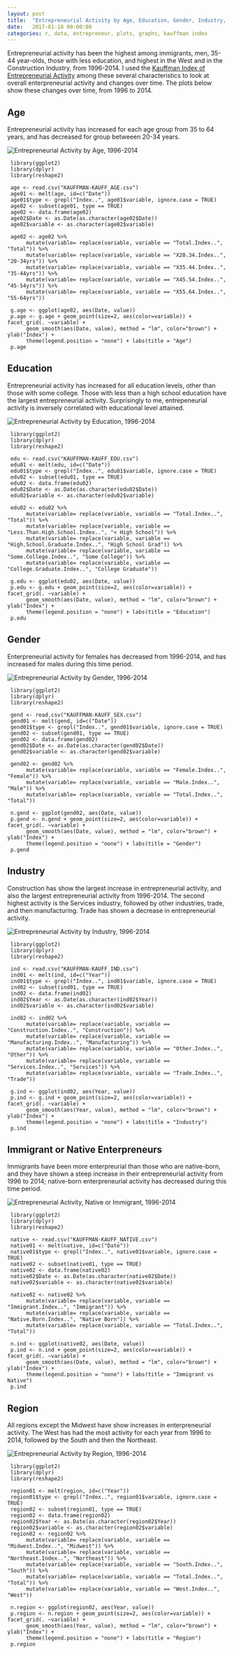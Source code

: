 ```yaml
---
layout: post
title:  "Entrepreneurial Activity by Age, Education, Gender, Industry, and More"
date:   2017-01-18 00:00:00
categories: r, data, entrepreneur, plots, graphs, kauffman index
---
```


Entrepreneurial activity has been the highest among immigrants, men, 35-44 year-olds, those with less education, and highest in the West and in the Construction Industry, from 1996-2014. I used the [Kauffman Index of Entrepreneurial Activity](http://www.kauffman.org/microsites/kauffman-index) among these several characteristics to look at overall enterpreneurial activity and changes over time. The plots below show these changes over time, from 1996 to 2014. 

## Age

Entrepreneurial activity has increased for each age group from 35 to 64 years, and has decreased for group betweeen 20-34 years. 

![Entrepreneurial Activity by Age, 1996-2014](http://khasachi.com/images/age.png)
     
     library(ggplot2)
     library(dplyr)
     library(reshape2)
     
     age <- read.csv("KAUFFMAN-KAUFF_AGE.csv")
     age01 <- melt(age, id=c("Date"))
     age01$type <- grepl("Index..", age01$variable, ignore.case = TRUE)
     age02 <- subset(age01, type == TRUE)
     age02 <- data.frame(age02)
     age02$Date <- as.Date(as.character(age02$Date))
     age02$variable <- as.character(age02$variable)

     age02 <- age02 %>% 
          mutate(variable= replace(variable, variable == "Total.Index..", "Total")) %>%
          mutate(variable= replace(variable, variable == "X20.34.Index..", "20-34yrs")) %>%
          mutate(variable= replace(variable, variable == "X35.44.Index..", "35-44yrs")) %>%
          mutate(variable= replace(variable, variable == "X45.54.Index..", "45-54yrs")) %>%
          mutate(variable= replace(variable, variable == "X55.64.Index..", "55-64yrs"))

     g.age <- ggplot(age02, aes(Date, value))
     p.age <- g.age + geom_point(size=2, aes(color=variable)) + facet_grid(. ~variable) + 
          geom_smooth(aes(Date, value), method = "lm", color="brown") + ylab("Index") + 
          theme(legend.position = "none") + labs(title = "Age") 
     p.age
     
     
## Education

Entrepreneurial activity has increased for all education levels, other than those with some college. Those with less than a high school education have the largest entrepreneurial activity. Surprisingly to me, entrepeneurial activity is inversely correlated with educational level attained. 

![Entrepreneurial Activity by Education, 1996-2014](http://khasachi.com/images/edu.png)


     library(ggplot2)
     library(dplyr)
     library(reshape2)
     
     edu <- read.csv("KAUFFMAN-KAUFF_EDU.csv")
     edu01 <- melt(edu, id=c("Date"))
     edu01$type <- grepl("Index..", edu01$variable, ignore.case = TRUE)
     edu02 <- subset(edu01, type == TRUE)
     edu02 <- data.frame(edu02)
     edu02$Date <- as.Date(as.character(edu02$Date))
     edu02$variable <- as.character(edu02$variable)

     edu02 <- edu02 %>% 
          mutate(variable= replace(variable, variable == "Total.Index..", "Total")) %>%
          mutate(variable= replace(variable, variable == "Less.Than.High.School.Index..", "< High School")) %>%
          mutate(variable= replace(variable, variable == "High.School.Graduate.Index..", "High School Grad")) %>%
          mutate(variable= replace(variable, variable == "Some.College.Index..", "Some College")) %>%
          mutate(variable= replace(variable, variable == "College.Graduate.Index..", "College Graduate"))

     g.edu <- ggplot(edu02, aes(Date, value))
     p.edu <- g.edu + geom_point(size=2, aes(color=variable)) + facet_grid(. ~variable) + 
          geom_smooth(aes(Date, value), method = "lm", color="brown") + ylab("Index") + 
          theme(legend.position = "none") + labs(title = "Education") 
     p.edu

## Gender

Enterpreneurial activity for females has decreased from 1996-2014, and has increased for males during this time period. 

![Entrepreneurial Activity by Gender, 1996-2014](http://khasachi.com/images/gender.png)

     library(ggplot2)
     library(dplyr)
     library(reshape2)

     gend <- read.csv("KAUFFMAN-KAUFF_SEX.csv")
     gend01 <- melt(gend, id=c("Date"))
     gend01$type <- grepl("Index..", gend01$variable, ignore.case = TRUE)
     gend02 <- subset(gend01, type == TRUE)
     gend02 <- data.frame(gend02)
     gend02$Date <- as.Date(as.character(gend02$Date))
     gend02$variable <- as.character(gend02$variable)
     
     gend02 <- gend02 %>% 
          mutate(variable= replace(variable, variable == "Female.Index..", "Female")) %>%
          mutate(variable= replace(variable, variable == "Male.Index..", "Male")) %>%
          mutate(variable= replace(variable, variable == "Total.Index..", "Total"))

     n.gend <- ggplot(gend02, aes(Date, value))
     p.gend <- n.gend + geom_point(size=2, aes(color=variable)) + facet_grid(. ~variable) + 
          geom_smooth(aes(Date, value), method = "lm", color="brown") + ylab("Index") + 
          theme(legend.position = "none") + labs(title = "Gender") 
     p.gend

## Industry

Construction has show the largest increase in entrepreneurial activity, and also the largest entrepreneurial activity from 1996-2014. The second highest activity is the Services industry, followed by other industries, trade, and then manufacturing. Trade has shown a decrease in entrepreneurial activity. 

![Entrepreneurial Activity by Industry, 1996-2014](http://khasachi.com/images/ind.png)

     library(ggplot2)
     library(dplyr)
     library(reshape2)
     
     ind <- read.csv("KAUFFMAN-KAUFF_IND.csv")
     ind01 <- melt(ind, id=c("Year"))
     ind01$type <- grepl("Index..", ind01$variable, ignore.case = TRUE)
     ind02 <- subset(ind01, type == TRUE)
     ind02 <- data.frame(ind02)
     ind02$Year <- as.Date(as.character(ind02$Year))
     ind02$variable <- as.character(ind02$variable)

     ind02 <- ind02 %>% 
          mutate(variable= replace(variable, variable == "Construction.Index..", "Construction")) %>%
          mutate(variable= replace(variable, variable == "Manufacturing.Index..", "Manufacturing")) %>%
          mutate(variable= replace(variable, variable == "Other.Index..", "Other")) %>%
          mutate(variable= replace(variable, variable == "Services.Index..", "Services")) %>%
          mutate(variable= replace(variable, variable == "Trade.Index..", "Trade"))

     g.ind <- ggplot(ind02, aes(Year, value))
     p.ind <- g.ind + geom_point(size=2, aes(color=variable)) + facet_grid(. ~variable) + 
          geom_smooth(aes(Year, value), method = "lm", color="brown") + ylab("Index") + 
          theme(legend.position = "none") + labs(title = "Industry") 
     p.ind

## Immigrant or Native Enterpreneurs

Immigrants have been more enterpreurial than those who are native-born, and they have shown a steep increase in their entrepreneurial activity from 1996 to 2014; native-born enterpreneurial activity has decreased during this time period. 

![Entrepreneurial Activity, Native or Immigrant, 1996-2014](http://khasachi.com/images/native.png)

     library(ggplot2)
     library(dplyr)
     library(reshape2)
     
     native <- read.csv("KAUFFMAN-KAUFF_NATIVE.csv")
     native01 <- melt(native, id=c("Date"))
     native01$type <- grepl("Index..", native01$variable, ignore.case = TRUE)
     native02 <- subset(native01, type == TRUE)
     native02 <- data.frame(native02)   
     native02$Date <- as.Date(as.character(native02$Date))
     native02$variable <- as.character(native02$variable)

     native02 <- native02 %>% 
          mutate(variable= replace(variable, variable == "Immigrant.Index..", "Immigrant")) %>%
          mutate(variable= replace(variable, variable == "Native.Born.Index..", "Native Born")) %>%
          mutate(variable= replace(variable, variable == "Total.Index..", "Total")) 

     n.ind <- ggplot(native02, aes(Date, value))
     p.ind <- n.ind + geom_point(size=2, aes(color=variable)) + facet_grid(. ~variable) + 
          geom_smooth(aes(Date, value), method = "lm", color="brown") + ylab("Index") + 
          theme(legend.position = "none") + labs(title = "Immigrant vs Native") 
     p.ind

## Region

All regions except the Midwest have show increases in enterpreneurial activity. The West has had the most activity for each year from 1996 to 2014, followed by the South and then the Northeast. 

![Entrepreneurial Activity by Region, 1996-2014](http://khasachi.com/images/region.png)

     library(ggplot2)
     library(dplyr)
     library(reshape2)
     
     region01 <- melt(region, id=c("Year"))
     region01$type <- grepl("Index..", region01$variable, ignore.case = TRUE)
     region02 <- subset(region01, type == TRUE)
     region02 <- data.frame(region02)
     region02$Year <- as.Date(as.character(region02$Year))
     region02$variable <- as.character(region02$variable)
     region02 <- region02 %>% 
          mutate(variable= replace(variable, variable == "Midwest.Index..", "Midwest")) %>%
          mutate(variable= replace(variable, variable == "Northeast.Index..", "Northeast")) %>%
          mutate(variable= replace(variable, variable == "South.Index..", "South")) %>%
          mutate(variable= replace(variable, variable == "Total.Index..", "Total")) %>%
          mutate(variable= replace(variable, variable == "West.Index..", "West"))

     n.region <- ggplot(region02, aes(Year, value))
     p.region <- n.region + geom_point(size=2, aes(color=variable)) + facet_grid(. ~variable) + 
          geom_smooth(aes(Year, value), method = "lm", color="brown") + ylab("Index") + 
          theme(legend.position = "none") + labs(title = "Region") 
     p.region
     
